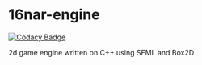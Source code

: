 # 16nar-engine

[![Codacy Badge](https://api.codacy.com/project/badge/Grade/41f0e80d431b47719a2bf8818f89ef4f)](https://app.codacy.com/gh/Astana-Mirza/16nar-engine?utm_source=github.com&utm_medium=referral&utm_content=Astana-Mirza/16nar-engine&utm_campaign=Badge_Grade_Settings)

2d game engine written on C++ using SFML and Box2D
